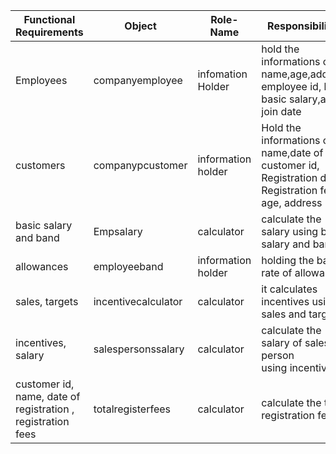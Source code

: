 | Functional Requirements | Object | Role-Name | Responsibilities |
| ------------ | ---------- | ------- | ------------ |
| Employees | companyemployee | infomation Holder | hold the informations of name,age,address,<br> employee id, band, basic salary,and join date |
| customers | companypcustomer | information holder | Hold the informations of name,date of birth,  customer id,  Registration date, Registration fees, age, address |
| basic salary and band | Empsalary | calculator | calculate the  salary using basic salary and band |
| allowances | employeeband | information holder | holding the band rate of allowances |
| sales, targets | incentivecalculator | calculator | it calculates incentives using sales and targets |
| incentives, salary | salespersonssalary | calculator | calculate the salary of sales person <br> using incentives |
| customer id, name, date of registration , <br> registration fees | totalregisterfees | calculator | calculate the total registration fees |
